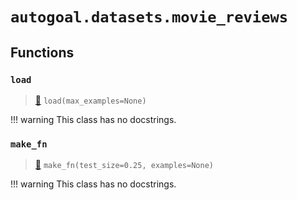 # `autogoal.datasets.movie_reviews`

## Functions

### `load`

> [📝](https://github.com/autogoal/autogoal/blob/master/autogoal/datasets/movie_reviews.py#L4)
> `load(max_examples=None)`


!!! warning
    This class has no docstrings.

### `make_fn`

> [📝](https://github.com/autogoal/autogoal/blob/master/autogoal/datasets/movie_reviews.py#L29)
> `make_fn(test_size=0.25, examples=None)`


!!! warning
    This class has no docstrings.

